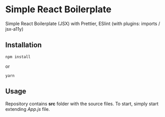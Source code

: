 # Simple React Boilerplate

Simple React Boilerplate (JSX) with Prettier, ESlint (with plugins: imports / jsx-a11y)

## Installation

```
npm install
```

or

```
yarn
```

## Usage

Repository contains **src** folder with the source files. To start, simply start extending _App.js_ file.
